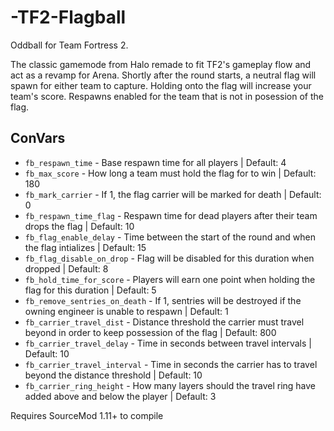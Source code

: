 # -TF2-Flagball
Oddball for Team Fortress 2.

The classic gamemode from Halo remade to fit TF2's gameplay flow and act as a revamp for Arena. Shortly after the round starts, a neutral flag will spawn for either team to capture. Holding onto the flag will increase your team's score. Respawns enabled for the team that is not in posession of the flag.

## ConVars
- `fb_respawn_time` - Base respawn time for all players | Default: 4
- `fb_max_score` - How long a team must hold the flag for to win | Default: 180
- `fb_mark_carrier` - If 1, the flag carrier will be marked for death | Default: 0
- `fb_respawn_time_flag` - Respawn time for dead players after their team drops the flag | Default: 10
- `fb_flag_enable_delay` - Time between the start of the round and when the flag intializes | Default: 15
- `fb_flag_disable_on_drop` - Flag will be disabled for this duration when dropped | Default: 8
- `fb_hold_time_for_score` - Players will earn one point when holding the flag for this duration | Default: 5
- `fb_remove_sentries_on_death` - If 1, sentries will be destroyed if the owning engineer is unable to respawn | Default: 1
- `fb_carrier_travel_dist` - Distance threshold the carrier must travel beyond in order to keep possession of the flag | Default: 800
- `fb_carrier_travel_delay` - Time in seconds between travel intervals | Default: 10
- `fb_carrier_travel_interval` - Time in seconds the carrier has to travel beyond the distance threshold | Default: 10
- `fb_carrier_ring_height` - How many layers should the travel ring have added above and below the player | Default: 3


Requires SourceMod 1.11+ to compile
